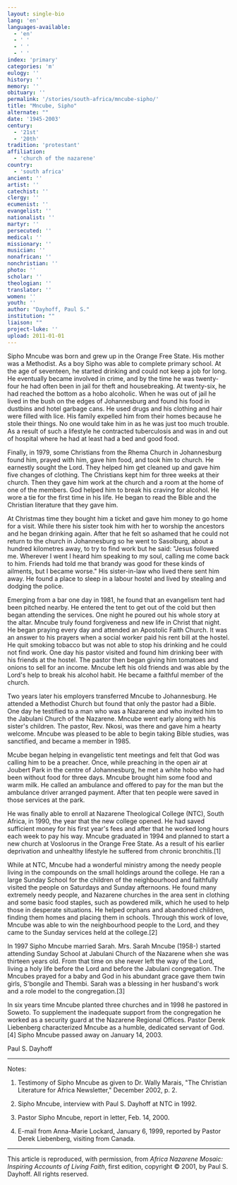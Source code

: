 ```yaml
---
layout: single-bio
lang: 'en'
languages-available:
  - 'en'
  - ' '
  - ' '
  - ' '
index: 'primary'
categories: 'm'
eulogy: ''
history: ''
memory: ''
obituary: ''
permalink: '/stories/south-africa/mncube-sipho/'
title: "Mncube, Sipho"
alternate: ""
date: '1945-2003'
century:
  - '21st'
  - '20th'
tradition: 'protestant'
affiliation:
  - 'church of the nazarene'
country:
  - 'south africa'
ancient: ''
artist: ''
catechist: ''
clergy: ''
ecumenist: ''
evangelist: ''
nationalist: ''
martyr: ''
persecuted: ''
medical: ''
missionary: ''
musician: ''
nonafrican: ''
nonchristian: ''
photo: ''
scholar: ''
theologian: ''
translator: ''
women: ''
youth: ''
author: "Dayhoff, Paul S."
institution: ""
liaison: ""
project-luke: ''
upload: 2011-01-01
---
```




Sipho Mncube was born and grew up in the Orange Free State.  His mother was a Methodist.  As a boy Sipho was able to complete primary school.  At the age of seventeen, he started drinking and could not keep a job for long.  He eventually became involved in crime, and by the time he was twenty-four he had often been in jail for theft and housebreaking.  At twenty-six, he had reached the bottom as a hobo alcoholic.  When he was out of jail he lived in the bush on the edges of Johannesburg and found his food in dustbins and hotel garbage cans. He used drugs and his clothing and hair were filled with lice. His family expelled him from their homes because he stole their things.  No one would take him in as he was just too much trouble.  As a result of such a lifestyle he contracted tuberculosis and was in and out of hospital where he had at least had a bed and good food.

Finally, in 1979, some Christians from the Rhema Church in Johannesburg found him, prayed with him, gave him food, and took him to church. He earnestly sought the Lord.  They helped him get cleaned up and gave him five changes of clothing.  The Christians kept him for three weeks at their church. Then they gave him work at the church and a room at the home of one of the members.  God helped him to break his craving for alcohol. He wore a tie for the first time in his life.  He began to read the Bible and the Christian literature that they gave him.

At Christmas time they bought him a ticket and gave him money to go home for a visit.  While there his sister took him with her to worship the ancestors and he began drinking again. After that he felt so ashamed that he could not return to the church in Johannesburg so he went to Sasolburg, about a hundred kilometres away, to try to find work but he said:  "Jesus followed me. Wherever I went I heard him speaking to my soul, calling me come back to him.  Friends had told me that brandy was good for these kinds of ailments, but I became worse."  His sister-in-law who lived there sent him away.  He found a place to sleep in a labour hostel and lived by stealing and dodging the police.

Emerging from a bar one day in 1981, he found that an evangelism tent had been pitched nearby.  He entered the tent to get out of the cold but then began attending the services.  One night he poured out his whole story at the altar.  Mncube truly found forgiveness and new life in Christ that night.  He began praying every day and attended an Apostolic Faith Church.  It was an answer to his prayers when a social worker paid his rent bill at the hostel.  He quit smoking tobacco but was not able to stop his drinking and he could not find work.  One day his pastor visited and found him drinking beer with his friends at the hostel.  The pastor then began giving him tomatoes and onions to sell for an income.  Mncube left his old friends and was able by the Lord's help to break his alcohol habit.  He became a faithful member of the church.

Two years later his employers transferred Mncube to Johannesburg.  He attended a Methodist Church but found that only the pastor had a Bible.  One day he testified to a man who was a Nazarene and who invited him to the Jabulani Church of the Nazarene.  Mncube went early along with his sister's children.  The pastor, Rev. Nkosi, was there and gave him a hearty welcome.  Mncube was pleased to be able to begin taking Bible studies, was sanctified, and became a member in 1985.

Mcube began helping in evangelistic tent meetings and felt that God was calling him to be a preacher.  Once, while preaching in the open air at Joubert Park in the centre of Johannesburg, he met a white hobo who had been without food for three days.  Mncube brought him some food and warm milk.  He called an ambulance and offered to pay for the man but the ambulance driver arranged payment.  After that ten people were saved in those services at the park.

He was finally able to enroll at Nazarene Theological College (NTC), South Africa, in 1990, the year that the new college opened.  He had saved sufficient money for his first year's fees and after that he worked long hours each week to pay his way.  Mncube graduated in 1994 and planned to start a new church at Vosloorus in the Orange Free State.  As a result of his earlier deprivation and unhealthy lifestyle  he suffered from chronic bronchitis.[1]

While at NTC, Mncube had a wonderful ministry among the needy people living in the compounds on the small holdings around the college.  He ran a large Sunday School for the children of the neighbourhood and faithfully visited the people on Saturdays and Sunday afternoons.  He found many extremely needy people, and Nazarene churches in the area sent in clothing and some basic food staples, such as powdered milk, which he used to help those in desperate situations. He helped orphans and abandoned children, finding them homes and placing them in schools. Through this work of love, Mncube was able to win the neighbourhood people to the Lord, and they came to the Sunday services held at the college.[2]

In 1997 Sipho Mncube married Sarah.  Mrs. Sarah Mncube (1958-) started attending Sunday School at Jabulani Church of the Nazarene when she was thirteen years old.   From that time on she never left the way of the Lord, living a holy life before the Lord and before the Jabulani congregation.  The Mncubes prayed for a baby and God in his abundant grace gave them twin girls, S'bongile and Thembi.  Sarah was a blessing in her husband's work and a role model to the congregation.[3]

In six years time Mncube planted three churches and in 1998 he pastored in Soweto. To supplement the inadequate support from the congregation he worked as a security guard at the Nazarene Regional Offices. Pastor Derek Liebenberg characterized Mncube as a humble, dedicated servant of God.[4]    Sipho Mncube passed away on January 14, 2003.

Paul S. Dayhoff

---

Notes:

1.   Testimony of Sipho Mncube as given to Dr. Wally Marais, "The Christian Literature for Africa Newsletter," December 2002, p. 2.

2. Sipho Mncube, interview with Paul S. Dayhoff at NTC in 1992.

3. Pastor Sipho Mncube, report in  letter, Feb. 14, 2000.

4. E-mail from Anna-Marie Lockard, January 6, 1999, reported by Pastor Derek Liebenberg, visiting from Canada.

---

This article is reproduced, with permission, from *Africa Nazarene Mosaic: Inspiring Accounts of Living Faith*, first edition, copyright &copy; 2001, by Paul S. Dayhoff.  All rights reserved.
